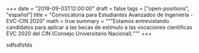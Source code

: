 +++
date = "2019-09-03T12:00:00"
draft = false
tags = ["open-positions", "español"]
title = "Convocatoria para Estudiantes Avanzados de Ingeniería - EVC-CIN 2020"
math = true
summary = """Estamos entrevistando candidatos para aplicar a las becas de estímulo a las vocaciones científicas EVC 2020 del CIN (Consejo Universitario Nacional)."""
+++

sdfsdfsfds